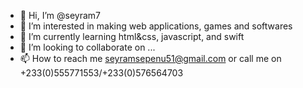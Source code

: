 - 👋 Hi, I’m @seyram7
- 👀 I’m interested in making web applications, games and softwares
- 🌱 I’m currently learning html&css, javascript, and swift
- 💞️ I’m looking to collaborate on ...
- 📫 How to reach me seyramsepenu51@gmail.com or call me on +233(0)555771553/+233(0)576564703

<!---
seyram7/seyram7 is a ✨ special ✨ repository because its `README.md` (this file) appears on your GitHub profile.
You can click the Preview link to take a look at your changes.
--->
